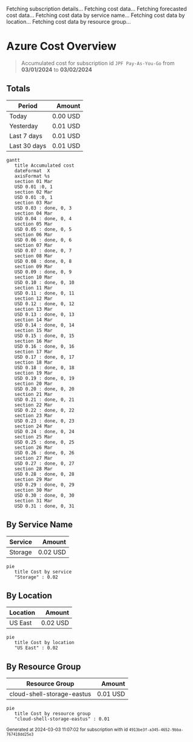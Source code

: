 Fetching subscription details...
Fetching cost data...
Fetching forecasted cost data...
Fetching cost data by service name...
Fetching cost data by location...
Fetching cost data by resource group...
# Azure Cost Overview

> Accumulated cost for subscription id `JPF Pay-As-You-Go` from **03/01/2024** to **03/02/2024**

## Totals

|Period|Amount|
|---|---:|
|Today|0.00 USD|
|Yesterday|0.01 USD|
|Last 7 days|0.01 USD|
|Last 30 days|0.01 USD|

```mermaid
gantt
   title Accumulated cost
   dateFormat  X
   axisFormat %s
   section 01 Mar
   USD 0.01 :0, 1
   section 02 Mar
   USD 0.01 :0, 1
   section 03 Mar
   USD 0.03 : done, 0, 3
   section 04 Mar
   USD 0.04 : done, 0, 4
   section 05 Mar
   USD 0.05 : done, 0, 5
   section 06 Mar
   USD 0.06 : done, 0, 6
   section 07 Mar
   USD 0.07 : done, 0, 7
   section 08 Mar
   USD 0.08 : done, 0, 8
   section 09 Mar
   USD 0.09 : done, 0, 9
   section 10 Mar
   USD 0.10 : done, 0, 10
   section 11 Mar
   USD 0.11 : done, 0, 11
   section 12 Mar
   USD 0.12 : done, 0, 12
   section 13 Mar
   USD 0.13 : done, 0, 13
   section 14 Mar
   USD 0.14 : done, 0, 14
   section 15 Mar
   USD 0.15 : done, 0, 15
   section 16 Mar
   USD 0.16 : done, 0, 16
   section 17 Mar
   USD 0.17 : done, 0, 17
   section 18 Mar
   USD 0.18 : done, 0, 18
   section 19 Mar
   USD 0.19 : done, 0, 19
   section 20 Mar
   USD 0.20 : done, 0, 20
   section 21 Mar
   USD 0.21 : done, 0, 21
   section 22 Mar
   USD 0.22 : done, 0, 22
   section 23 Mar
   USD 0.23 : done, 0, 23
   section 24 Mar
   USD 0.24 : done, 0, 24
   section 25 Mar
   USD 0.25 : done, 0, 25
   section 26 Mar
   USD 0.26 : done, 0, 26
   section 27 Mar
   USD 0.27 : done, 0, 27
   section 28 Mar
   USD 0.28 : done, 0, 28
   section 29 Mar
   USD 0.29 : done, 0, 29
   section 30 Mar
   USD 0.30 : done, 0, 30
   section 31 Mar
   USD 0.31 : done, 0, 31
```

## By Service Name

|Service|Amount|
|---|---:|
|Storage|0.02 USD|

```mermaid
pie
   title Cost by service
   "Storage" : 0.02
```

## By Location

|Location|Amount|
|---|---:|
|US East|0.02 USD|

```mermaid
pie
   title Cost by location
   "US East" : 0.02
```

## By Resource Group

|Resource Group|Amount|
|---|---:|
|cloud-shell-storage-eastus|0.01 USD|

```mermaid
pie
   title Cost by resource group
   "cloud-shell-storage-eastus" : 0.01
```

<sup>Generated at 2024-03-03 11:07:02 for subscription with id `4913be3f-a345-4652-9bba-767418dd25e3`</sup>
